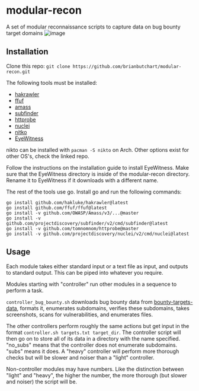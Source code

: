 # modular-recon
A set of modular reconnaissance scripts to capture data on bug bounty target domains
![image](https://user-images.githubusercontent.com/54566106/168514419-d2a67d09-6ba7-42df-83d7-416ad18237ea.png)

## Installation
Clone this repo:
`git clone https://github.com/brianbutchart/modular-recon.git`

The following tools must be installed: 
- [hakrawler](https://github.com/hakluke/hakrawler)
- [ffuf](https://github.com/ffuf/ffuf)
- [amass](https://github.com/OWASP/Amass)
- [subfinder](https://github.com/projectdiscovery/subfinder)
- [httprobe](https://github.com/tomnomnom/httprobe)
- [nuclei](https://github.com/projectdiscovery/nuclei)
- [nitko](https://github.com/sullo/nikto)
- [EyeWitness](https://github.com/FortyNorthSecurity/EyeWitness)

nikto can be installed with `pacman -S nikto` on Arch. Other options exist for other OS's, check the linked repo. 

Follow the instructions on the installation guide to install EyeWitness. Make sure that the EyeWitness directory is inside of the modular-recon directory. Rename it to EyeWitness if it downloads with a different name.

The rest of the tools use go. Install go and run the following commands:
```
go install github.com/hakluke/hakrawler@latest
go install github.com/ffuf/ffuf@latest
go install -v github.com/OWASP/Amass/v3/...@master
go install -v github.com/projectdiscovery/subfinder/v2/cmd/subfinder@latest
go install -v github.com/tomnomnom/httprobe@master
go install -v github.com/projectdiscovery/nuclei/v2/cmd/nuclei@latest
```

## Usage
Each module takes either standard input or a text file as input, and outputs to standard output. This can be piped into whatever you require.

Modules starting with "controller" run other modules in a sequence to perform a task.

`controller_bug_bounty.sh` downloads bug bounty data from [bounty-targets-data](https://github.com/arkadiyt/bounty-targets-data), formats it, enumerates subdomains, verifies these subdomains, takes screenshots, scans for vulnerabilities, and enumerates files.

The other controllers perform roughly the same actions but get input in the format `controller.sh targets.txt target_dir`. The controller script will then go on to store all of its data in a directory with the name specified. "no_subs" means that the controller does not enumerate subdomains. "subs" means it does. A "heavy" controller will perform more thorough checks but will be slower and noiser than a "light" controller.

Non-controller modules may have numbers. Like the distinction between "light" and "heavy", the higher the number, the more thorough (but slower and noiser) the script will be. 
